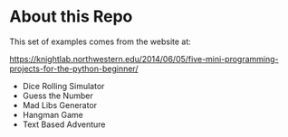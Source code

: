 # About this Repo

This set of examples comes from the website at:

https://knightlab.northwestern.edu/2014/06/05/five-mini-programming-projects-for-the-python-beginner/

- Dice Rolling Simulator
- Guess the Number
- Mad Libs Generator
- Hangman Game
- Text Based Adventure